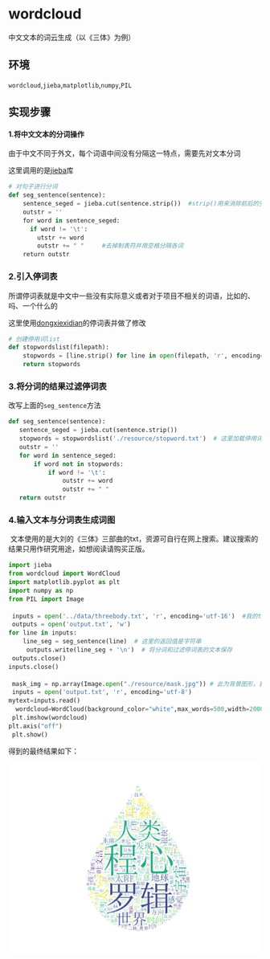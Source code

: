 # wordcloud
中文文本的词云生成（以《三体》为例）

## 环境
`wordcloud`,`jieba`,`matplotlib`,`numpy`,`PIL`

## 实现步骤
#### 1.将中文文本的分词操作

由于中文不同于外文，每个词语中间没有分隔这一特点，需要先对文本分词

这里调用的是[jieba](https://github.com/fxsjy/jieba)库
```python
# 对句子进行分词  
def seg_sentence(sentence):  
    sentence_seged = jieba.cut(sentence.strip())  #strip()用来消除前后的空格
    outstr = ''  
    for word in sentence_seged:    
      if word != '\t':  
        utstr += word  
        outstr += " "     #去掉制表符并用空格分隔各词
    return outstr 
 ```
### 2.引入停词表

所谓停词表就是中文中一些没有实际意义或者对于项目不相关的词语，比如的、吗、一个什么的

这里使用[dongxiexidian](https://github.com/dongxiexidian/Chinese/blob/master/stopwords.dat)的停词表并做了修改

```python
# 创建停用词list  
def stopwordslist(filepath):  
    stopwords = [line.strip() for line in open(filepath, 'r', encoding='utf-8').readlines()]  
    return stopwords  
 ```
 
 ### 3.将分词的结果过滤停词表
  
 改写上面的`seg_sentence`方法
 
 ```python
def seg_sentence(sentence):  
    sentence_seged = jieba.cut(sentence.strip())  
    stopwords = stopwordslist('./resource/stopword.txt')  # 这里加载停用词的路径  
    outstr = ''  
    for word in sentence_seged:  
        if word not in stopwords:  
            if word != '\t':  
                outstr += word  
                outstr += " "  
    return outstr 
 ```
  ### 4.输入文本与分词表生成词图
  
  文本使用的是大刘的《三体》三部曲的txt，资源可自行在网上搜索。建议搜索的结果只用作研究用途，如想阅读请购买正版。
  

  ```python
  import jieba
  from wordcloud import WordCloud
  import matplotlib.pyplot as plt
  import numpy as np
  from PIL import Image
  
  inputs = open('../data/threebody.txt', 'r', encoding='utf-16')  #我的txt编码是utf-16，一般是utf-8或者gbk
  outputs = open('output.txt', 'w')  
  for line in inputs:  
      line_seg = seg_sentence(line)  # 这里的返回值是字符串  
      outputs.write(line_seg + '\n')  # 将分词和过滤停词表的文本保存
  outputs.close()  
  inputs.close()

  mask_img = np.array(Image.open("./resource/mask.jpg")) # 此为背景图形，我选用的是水滴图案
  inputs = open('output.txt', 'r', encoding='utf-8')
  mytext=inputs.read()
   wordcloud=WordCloud(background_color="white",max_words=500,width=2000,height=1600,margin=2,font_path="./resource/simsun.ttf",mask=mask_img).generate(mytext) #生成云图
  plt.imshow(wordcloud)
  plt.axis("off")
  plt.show()
```

得到的最终结果如下：

![](./resource/result.png)

  
